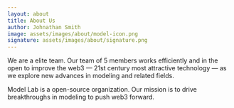 ```yaml
---
layout: about
title: About Us
author: Johnathan Smith
image: assets/images/about/model-icon.png
signature: assets/images/about/signature.png
---
```


<!-- Lorem ipsum dolor sit amet, consectetur adipisicing elit, sed do eiusmod tempor incididunt ut labore et
dolore magna aliqua. Ut enim ad minim veniam, quis nostrud exercitation ullamco laboris nisi ut aliquip ex ea
commodo consequat.

Duis aute irure dolor in reprehenderit in voluptate velit esse cillum dolore eu fugiat nulla pariatur.
Excepteur sint occaecat cupidatat non proident.

Deserunt mollit anim id est laborum. Sed ut perspiciatis unde omnis iste natus error sit voluptatem
accusantium doloremque laudantium, totam rem aperiam, eaque ipsa quae ab illo inventore veritatis et quasi
architecto beatae vitae dicta sunt explicabo. Nemo enim ipsam voluptatem quia. -->
We are a elite team. Our team of 5 members works efficiently and in the open to improve the web3 — 21st century most attractive technology — as we explore new advances in modeling and related fields.

Model Lab is a open-source organization. Our mission is to drive breakthroughs in modeling to push web3 forward.